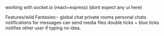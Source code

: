 working with socket.io (react+express)
(dont expect any ui here)

Features/wild Fantasies:-
global chat
private rooms
personal chats
notifications for messages
can send media files
double ticks + blue ticks
notifies other user if typing
no idea.



